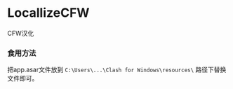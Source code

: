# LocallizeCFW
CFW汉化

### 食用方法

把app.asar文件放到 `C:\Users\...\Clash for Windows\resources\` 路径下替换文件即可。
